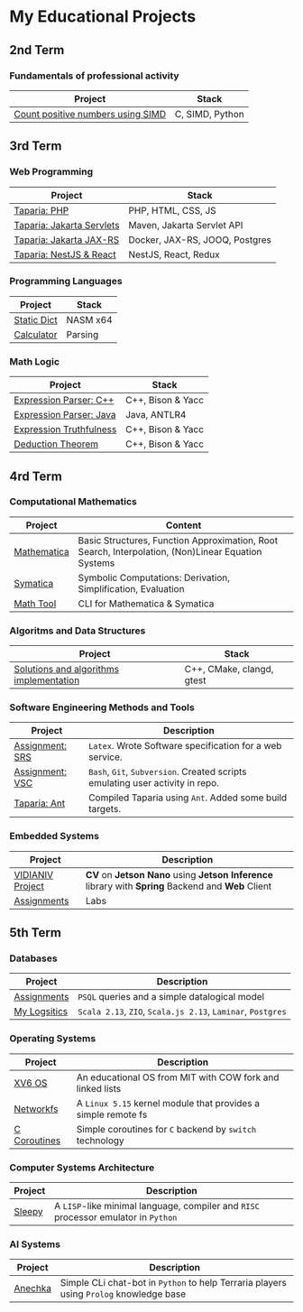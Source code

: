 # My Educational Projects

## 2nd Term

### Fundamentals of professional activity

| Project                                                                                             | Stack           |
| --------------------------------------------------------------------------------------------------- | --------------- |
| [Count positive numbers using SIMD](https://github.com/vityaman-edu/fpa-example-simd-python-module) | C, SIMD, Python |

## 3rd Term

### Web Programming
| Project                                                                           | Stack                          |
| --------------------------------------------------------------------------------- | ------------------------------ |
| [Taparia: PHP](https://github.com/vityaman-edu/web-taparia-php)                   | PHP, HTML, CSS, JS             |
| [Taparia: Jakarta Servlets](https://github.com/vityaman-edu/web-taparia-servlets) | Maven, Jakarta Servlet API     |
| [Taparia: Jakarta JAX-RS](https://github.com/vityaman-edu/web-taparia-jakarta)    | Docker, JAX-RS, JOOQ, Postgres |
| [Taparia: NestJS & React](https://github.com/vityaman-edu/web-taparia-nest-react) | NestJS, React, Redux           |

### Programming Languages
| Project                                                                                   | Stack    |
| ----------------------------------------------------------------------------------------- | -------- |
| [Static Dict](https://github.com/vityaman-edu/prog-langs-asm-static-dict)                 | NASM x64 |
| [Calculator](https://github.com/vityaman-edu/prog-langs-arithmetic-expression-calculator) | Parsing  |

### Math Logic
| Project                                                                                       | Stack             |
| --------------------------------------------------------------------------------------------- | ----------------- |
| [Expression Parser: C++](https://github.com/vityaman-edu/math-logic-expression-parser-cpp)    | C++, Bison & Yacc |
| [Expression Parser: Java](https://github.com/vityaman-edu/math-logic-expression-parser-java)  | Java, ANTLR4      |
| [Expression Truthfulness](https://github.com/vityaman-edu/math-logic-expression-truthfulness) | C++, Bison & Yacc |
| [Deduction Theorem](https://github.com/vityaman-edu/math-logic-deduction-theorem)             | C++, Bison & Yacc |

## 4rd Term

### Сomputational Mathematics
| Project                                                                           | Content                                                                                            |
| --------------------------------------------------------------------------------- | -------------------------------------------------------------------------------------------------- |
| [Mathematica](https://github.com/vityaman-edu/math-tool/tree/dev/src/Mathematica) | Basic Structures, Function Approximation, Root Search, Interpolation, (Non)Linear Equation Systems |
| [Symatica](https://github.com/vityaman-edu/math-tool/tree/dev/src/Symatica)       | Symbolic Computations: Derivation, Simplification, Evaluation                                      |
| [Math Tool](https://github.com/vityaman-edu/math-tool/tree/dev/src/App)           | CLI for Mathematica & Symatica                                                                     |

### Algoritms and Data Structures
| Project                                                                                               | Stack                     |
| ----------------------------------------------------------------------------------------------------- | ------------------------- |
| [Solutions and algorithms implementation](https://github.com/vityaman-edu/algorithms-data-structures) | C++, CMake, clangd, gtest |

### Software Engineering Methods and Tools
| Project                                                                | Description                                                             |
| ---------------------------------------------------------------------- | ----------------------------------------------------------------------- |
| [Assignment: SRS](https://github.com/vityaman-edu/semt-assignment-srs) | `Latex`. Wrote Software specification for a web service.                  |
| [Assignment: VSC](https://github.com/vityaman-edu/semt-assigment-vcs)  | `Bash`, `Git`, `Subversion`. Created scripts emulating user activity in repo. |
| [Taparia: Ant](https://github.com/vityaman-edu/semt-taparia-ant)       | Compiled Taparia using `Ant`. Added some build targets.                   |

### Embedded Systems
| Project                                                                                    | Description                                                                                             |
| ------------------------------------------------------------------------------------------ | ------------------------------------------------------------------------------------------------------- |
| [VIDIANIV Project](https://github.com/vityaman-edu/vidianiv-jetson-nano-people-detector)   | **CV** on **Jetson Nano** using **Jetson Inference** library with **Spring** Backend and **Web** Client |
| [Assignments](https://github.com/vityaman-edu/embd-assignments)                            | Labs |

## 5th Term

### Databases
| Project                                                         | Description                                                 |
| --------------------------------------------------------------- | ----------------------------------------------------------- |
| [Assignments](https://github.com/vityaman-edu/db-labs-basic)    | `PSQL` queries and a simple datalogical model               |
| [My Logsitics](https://github.com/vityaman-edu/db-my-logistics) | `Scala 2.13`, `ZIO`, `Scala.js 2.13`, `Laminar`, `Postgres` |

### Operating Systems
| Project                                                      | Description                                                   | 
| ------------------------------------------------------------ | ------------------------------------------------------------- |
| [XV6 OS](https://github.com/vityaman-edu/os-xv6-riscv)       | An educational OS from MIT with COW fork and linked lists     |
| [Networkfs](https://github.com/vityaman-edu/os-networkfs)    | A `Linux 5.15` kernel module that provides a simple remote fs |
| [C Coroutines](https://github.com/vityaman-edu/c-coroutines) | Simple coroutines for `C` backend by `switch` technology      |

### Computer Systems Architecture
| Project                                          | Description                                                                         |
| ------------------------------------------------ | ----------------------------------------------------------------------------------- |
| [Sleepy](https://github.com/vityaman-edu/sleepy) | A `LISP`-like minimal language, compiler and `RISC` processor emulator in `Python`  |

### AI Systems
| Project                                              | Description                                                                            |
| ---------------------------------------------------- | -------------------------------------------------------------------------------------- |
| [Anechka](https://github.com/vityaman-edu/ai-prolog) | Simple CLi chat-bot in `Python` to help Terraria players using `Prolog` knowledge base |
